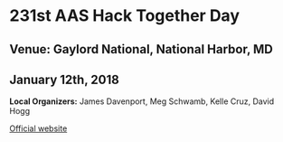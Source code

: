 # 231st AAS Hack Together Day

## Venue: Gaylord National, National Harbor, MD

## January 12th, 2018

**Local Organizers:** James Davenport, Meg Schwamb, Kelle Cruz, David Hogg

[Official website](http://www.astrobetter.com/wiki/AASHackDay)
